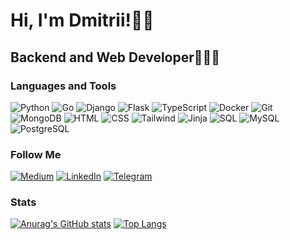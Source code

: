 # Hi, I'm Dmitrii!👋🏼



## Backend and Web Developer👨🏼‍💻

### Languages and Tools

![Python](https://img.shields.io/badge/-python-090909?style=for-the-badge&logo=python)
![Go](https://img.shields.io/badge/-go-090909?style=for-the-badge&logo=go)
![Django](https://img.shields.io/badge/-django-090909?style=for-the-badge&logo=django)
![Flask](https://img.shields.io/badge/-flask-090909?style=for-the-badge&logo=flask)
![TypeScript](https://img.shields.io/badge/-typescript-090909?style=for-the-badge&logo=typescript)
![Docker](https://img.shields.io/badge/docker-090909?style=for-the-badge&logo=docker&logoColor=red)
![Git](https://img.shields.io/badge/-git-090909?style=for-the-badge&logo=git)
![MongoDB](https://img.shields.io/badge/-mongodb-090909?style=for-the-badge&logo=mongodb)
![HTML](https://img.shields.io/badge/-html-090909?style=for-the-badge&logo=html5)
![CSS](https://img.shields.io/badge/-css-090909?style=for-the-badge&logo=css3)
![Tailwind](https://img.shields.io/badge/Tailwind_CSS-090909?style=for-the-badge&logo=tailwind-css)
![Jinja](https://img.shields.io/badge/Jinja-090909?style=for-the-badge&logo=jinja)
![SQL](https://img.shields.io/badge/SQL-090909?style=for-the-badge&logo=sql)
![MySQL](https://img.shields.io/badge/MySQL-090909?style=for-the-badge&logo=mysql)
![PostgreSQL](https://img.shields.io/badge/PostgreSQL-090909?style=for-the-badge&logo=postgresql)


### Follow Me

[![Medium](https://img.shields.io/badge/Medium-090909?style=for-the-badge&logo=medium&logoColor=white)](https://medium.com/@kumancev1)
[![LinkedIn](https://img.shields.io/badge/LinkedIn-090909?style=for-the-badge&logo=linkedin&logoColor=white)](https://www.linkedin.com/in/kumancev)
[![Telegram](https://img.shields.io/badge/-telegram-090909?style=for-the-badge&logo=telegram&logoColor=ffc0cb)](https://t.me/cimus)

### Stats

[![Anurag's GitHub stats](https://github-readme-stats.vercel.app/api?username=DmitriiKumancev&show_icons=true&hide=prs,contribs&theme=tokyonight)](https://github.com/anuraghazra/github-readme-stats)
[![Top Langs](https://github-readme-stats.vercel.app/api/top-langs/?username=DmitriiKumancev&theme=tokyonight&layout=compact)](https://github.com/anuraghazra/github-readme-stats)
<!--
**DmitriiKumancev/DmitriiKumancev** is a ✨ _special_ ✨ repository because its `README.md` (this file) appears on your GitHub profile.

Here are some ideas to get you started:

- 🔭 I’m currently working on ...
- 🌱 I’m currently learning ...
- 👯 I’m looking to collaborate on ...
- 🤔 I’m looking for help with ...
- 💬 Ask me about ...
- 📫 How to reach me: ...
- 😄 Pronouns: ...
- ⚡ Fun fact: ...
-->

